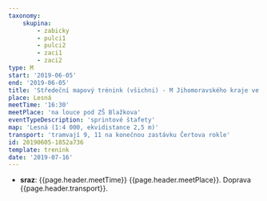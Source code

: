 ```yaml
---
taxonomy:
    skupina:
        - zabicky
        - pulci1
        - pulci2
        - zaci1
        - zaci2
type: M
start: '2019-06-05'
end: '2019-06-05'
title: 'Středeční mapový trénink (všichni) - M Jihomoravského kraje ve sprintových štafetách'
place: Lesná
meetTime: '16:30'
meetPlace: 'na louce pod ZŠ Blažkova'
eventTypeDescription: 'sprintové štafety'
map: 'Lesná (1:4 000, ekvidistance 2,5 m)'
transport: 'tramvají 9, 11 na konečnou zastávku Čertova rokle'
id: 20190605-1852a736
template: trenink
date: '2019-07-16'
---
```

* **sraz**: {{page.header.meetTime}} {{page.header.meetPlace}}. Doprava {{page.header.transport}}.
